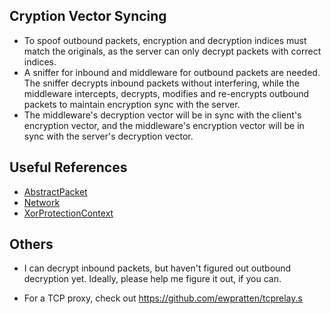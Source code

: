## Cryption Vector Syncing
- To spoof outbound packets, encryption and decryption indices must match the originals, as the server can only decrypt packets with correct indices.
- A sniffer for inbound and middleware for outbound packets are needed. The sniffer decrypts inbound packets without interfering, while the middleware intercepts, decrypts, modifies and re-encrypts outbound packets to maintain encryption sync with the server.
- The middleware's decryption vector will be in sync with the client's encryption vector, and the middleware's encryption vector will be in sync with the server's decryption vector.

## Useful References
- [AbstractPacket](/scripts/AbstractPackets/AbstractPacket.as)
- [Network](/scripts/scpacker/networking/Network.as)
- [XorProtectionContext](/scripts/ProtectionContexts/XorProtectionContext.as)

## Others
- I can decrypt inbound packets, but haven't figured out outbound decryption yet. Ideally, please help me figure it out, if you can.

- For a TCP proxy, check out https://github.com/ewpratten/tcprelay.s